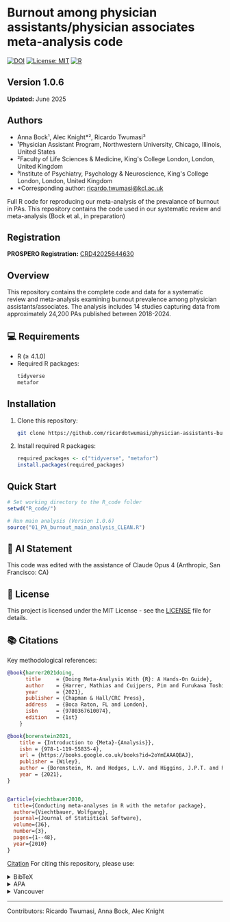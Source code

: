 # Burnout among physician assistants/physician associates meta-analysis code

[![DOI](https://zenodo.org/badge/DOI/[pending].svg)](https://doi.org/[pending])
[![License: MIT](https://img.shields.io/badge/License-MIT-yellow.svg)](https://opensource.org/licenses/MIT)
[![R](https://img.shields.io/badge/R-4.1.0-blue.svg)](https://cran.r-project.org/)

## Version 1.0.6
**Updated:** June 2025

## Authors
- Anna Bock¹, Alec Knight*², Ricardo Twumasi³
- ¹Physician Assistant Program, Northwestern University, Chicago, Illinois, United States
- ²Faculty of Life Sciences & Medicine, King's College London, London, United Kingdom
- ³Institute of Psychiatry, Psychology & Neuroscience, King's College London, London, United Kingdom
- *Corresponding author: ricardo.twumasi@kcl.ac.uk
  
Full R code for reproducing our meta-analysis of the prevalance of burnout in PAs. This repository contains the code used in our systematic review and meta-analysis (Bock et al., in preparation) 

## Registration  
**PROSPERO Registration:** [CRD42025644630](https://www.crd.york.ac.uk/PROSPERO/view/CRD42025644630)

## Overview

This repository contains the complete code and data for a systematic review and meta-analysis examining burnout prevalence among physician assistants/associates. The analysis includes 14 studies capturing data from approximately 24,200 PAs published between 2018-2024.

## 💻 Requirements

- R (≥ 4.1.0)
- Required R packages:
  ```R
  tidyverse
  metafor
  ```

## Installation

1. Clone this repository:
   ```bash
   git clone https://github.com/ricardotwumasi/physician-assistants-burnout-meta-analysis.git
   ```

2. Install required R packages:
   ```R
   required_packages <- c("tidyverse", "metafor")
   install.packages(required_packages)
   ```
## Quick Start

```r
# Set working directory to the R_code folder
setwd("R_code/")

# Run main analysis (Version 1.0.6)
source("01_PA_burnout_main_analysis_CLEAN.R")
```

## 🤖 AI Statement

This code was edited with the assistance of Claude Opus 4 (Anthropic, San Francisco: CA)

## 📜 License

This project is licensed under the MIT License - see the [LICENSE](LICENSE) file for details.

## 📚 Citations

Key methodological references:

```bibtex
@book{harrer2021doing,
      title     = {Doing Meta-Analysis With {R}: A Hands-On Guide},
      author    = {Harrer, Mathias and Cuijpers, Pim and Furukawa Toshi A and Ebert, David D},
      year      = {2021},
      publisher = {Chapman & Hall/CRC Press},
      address   = {Boca Raton, FL and London},
      isbn      = {9780367610074},
      edition   = {1st}
    }

@book{borenstein2021,
	title = {Introduction to {Meta}-{Analysis}},
	isbn = {978-1-119-55835-4},
	url = {https://books.google.co.uk/books?id=2oYmEAAAQBAJ},
	publisher = {Wiley},
	author = {Borenstein, M. and Hedges, L.V. and Higgins, J.P.T. and Rothstein, H.R.},
	year = {2021},
}


@article{viechtbauer2010,
  title={Conducting meta-analyses in R with the metafor package},
  author={Viechtbauer, Wolfgang},
  journal={Journal of Statistical Software},
  volume={36},
  number={3},
  pages={1--48},
  year={2010}
}
```

[Citation](#citation) 
For citing this repository, please use:

<details>
<summary>BibTeX</summary>
<pre><code>@article{bock2025,
  title={Burnout among physician assistants/physician associates: A systematic review and meta-analysis},
  author={Bock, Anna; Knight, Alec; Twumasi, Ricardo},
  journal={tbc},
  year={2025},
  publisher={tbc},
  doi={tbc}
}
</code></pre>
</details>
<details>
<summary>APA</summary>
<pre><code>Bock, A., Knight, A. & Twumasi, R. (2025). Burnout among physician assistants/physician associates: A systematic review and meta-analysis. [Journal] [Year]* </code></pre>
</details>
<details>
<summary>Vancouver</summary>
<pre><code>Bock A, Knight A, Twumasi R. Burnout among physician assistants/physician associates: A systematic review and meta-analysis. [Journal] [Year]</code></pre>
</details>

---
Contributors: Ricardo Twumasi, Anna Bock, Alec Knight
